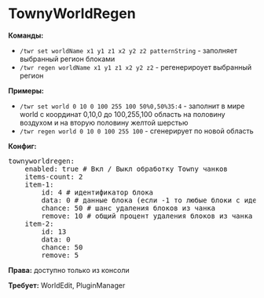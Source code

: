 TownyWorldRegen
===============

<b>Команды:</b>
<ul>
<li><code>/twr set worldName x1 y1 z1 x2 y2 z2 patternString</code> - заполняет выбранный регион блоками</li>
<li><code>/twr regen worldName x1 y1 z1 x2 y2 z2</code> - регенерироует выбранный регион</li>
</ul>

<b>Примеры:</b>
<ul>
<li><code>/twr set world 0 10 0 100 255 100 50%0,50%35:4</code> - заполнит в мире world с координат 0,10,0 до 100,255,100 область на половину воздухом и на вторую половину желтой шерстью</li>
<li><code>/twr regen world 0 10 0 100 255 100</code> - сгенерирует по новой область</li>
</ul>

<b>Конфиг:</b>
<pre>townyworldregen:
    enabled: true # Вкл / Выкл обработку Towny чанков
    items-count: 2
    item-1:
        id: 4 # идентификатор блока
        data: 0 # данные блока (если -1 то любые блоки с идентификатором ID)
        chance: 50 # шанс удаления блоков из чанка
        remove: 10 # общий процент удаления блоков из чанка
    item-2:
        id: 13
        data: 0
        chance: 50
        remove: 5</pre>

<b>Права:</b> доступно только из консоли

<b>Требует:</b> WorldEdit, PluginManager
